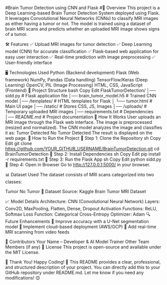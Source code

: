 #Brain Tumor Detection using CNN and Flask
#📌 Overview
This project is a Deep Learning-based Brain Tumor Detection System deployed using Flask. It leverages Convolutional Neural Networks (CNNs) to classify MRI images as either having a tumor or not. The model is trained using a dataset of brain MRI scans and predicts whether an uploaded MRI image shows signs of a tumor.

🛠 Features
✅ Upload MRI images for tumor detection
✅ Deep Learning model (CNN) for accurate classification
✅ Flask-based web application for easy user interaction
✅ Real-time prediction with image preprocessing
✅ User-friendly interface

🖥 Technologies Used
Python (Backend development)
Flask (Web framework)
NumPy, Pandas (Data handling)
TensorFlow/Keras (Deep Learning)
OpenCV, PIL (Image Processing)
HTML, CSS, JavaScript (Frontend)
📂 Project Structure
bash
Copy
Edit
FlaskTumorDetection/
│── sidd.py               # Flask application file
│── brain_tumor_model.h5  # Trained CNN model
│── /templates/           # HTML templates for Flask
│   └── tumor.html        # Main UI page
│── /static/              # Stores CSS, JS, Images
│── /uploads/             # Temporary uploaded MRI images
│── requirements.txt      # Dependencies
│── README.md             # Project documentation
📌 How It Works
User uploads an MRI image through the Flask web interface.
The image is preprocessed (resized and normalized).
The CNN model analyzes the image and classifies it as:
Tumor Detected
No Tumor Detected
The result is displayed on the web page.
🚀 How to Run the Project
🔹 Step 1: Clone the Repository
sh
Copy
Edit
git clone https://github.com/YOUR_GITHUB_USERNAME/BrainTumorDetection.git
cd BrainTumorDetection
🔹 Step 2: Install Dependencies
sh
Copy
Edit
pip install -r requirements.txt
🔹 Step 3: Run the Flask App
sh
Copy
Edit
python sidd.py
🔹 Step 4: Open in Browser
Go to http://127.0.0.1:5000/ in your browser.

📊 Dataset Used
The dataset consists of MRI scans categorized into two classes:

Tumor
No Tumor
📌 Dataset Source: Kaggle Brain Tumor MRI Dataset

📈 Model Details
Architecture: CNN (Convolutional Neural Network)
Layers: Conv2D, MaxPooling, Flatten, Dense, Dropout
Activation Functions: ReLU, Softmax
Loss Function: Categorical Cross-Entropy
Optimizer: Adam
🔍 Future Enhancements
🔹 Improve accuracy with a U-Net segmentation model
🔹 Implement cloud-based deployment (AWS/GCP)
🔹 Add real-time MRI scanning from video feeds

🤝 Contributors
Your Name – Developer & AI Model Trainer
Other Team Members (if any)
📜 License
This project is open-source and available under the MIT License.

🎉 Thank You! Happy Coding! 🚀
This README provides a clear, professional, and structured description of your project. You can directly add this to your GitHub repository under README.md. Let me know if you need any modifications! 😊
